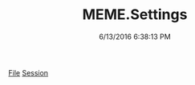 ﻿---
title: MEME.Settings
date: 6/13/2016 6:38:13 PM
---

[File](T-MEME.Settings.File.html)
[Session](T-MEME.Settings.Session.html)
